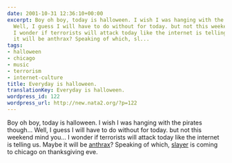 ```yaml
---
date: 2001-10-31 12:36:10+00:00
excerpt: Boy oh boy, today is halloween. I wish I was hanging with the pirates though...
  Well, I guess I will have to do without for today. but not this weekend mind you...
  I wonder if terrorists will attack today like the internet is telling us. Maybe
  it will be anthrax? Speaking of which, sl...
tags:
- halloween
- chicago
- music
- terrorism
- internet-culture
title: Everyday is halloween.
translationKey: Everyday is halloween.
wordpress_id: 122
wordpress_url: http://new.nata2.org/?p=122
---
```


Boy oh boy, today is halloween. I wish I was hanging with the pirates though... Well, I guess I will have to do without for today. but not this weekend mind you... I wonder if terrorists will attack today like the internet is telling us. Maybe it will be <a href="http://www.observer.co.uk/international/story/0,6903,582222,00.html">anthrax</a>? Speaking of which, <a href="http://www.slayer.net">slayer</a> is coming to chicago on thanksgiving eve.